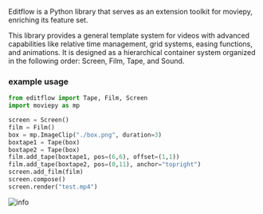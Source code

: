 Editflow is a Python library that serves as an extension toolkit for moviepy, enriching its feature set. 

This library provides a general template system for videos with advanced capabilities like relative time management, grid systems, easing functions, and animations. 
It is designed as a hierarchical container system organized in the following order: Screen, Film, Tape, and Sound.

### example usage
```Python
from editflow import Tape, Film, Screen
import moviepy as mp

screen = Screen()
film = Film()
box = mp.ImageClip("./box.png", duration=3)
boxtape1 = Tape(box)
boxtape2 = Tape(box)
film.add_tape(boxtape1, pos=(6,6), offset=(1,1))
film.add_tape(boxtape2, pos=(0,11), anchor="topright")
screen.add_film(film)
screen.compose()
screen.render("test.mp4")
```
![info](https://github.com/user-attachments/assets/874e62e2-fc66-4517-b54c-20f13918d266)
